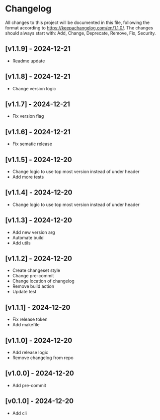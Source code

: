 # Changelog

All changes to this project will be documented in this file, following the format according to https://keepachangelog.com/en/1.1.0/.
The changes should always start with: Add, Change, Deprecate, Remove, Fix, Security.

## [v1.1.9] - 2024-12-21
- Readme update

## [v1.1.8] - 2024-12-21
- Change version logic

## [v1.1.7] - 2024-12-21
- Fix version flag

## [v1.1.6] - 2024-12-21
- Fix sematic release

## [v1.1.5] - 2024-12-20
- Change logic to use top most version instead of under header
- Add more tests

## [v1.1.4] - 2024-12-20
- Change logic to use top most version instead of under header

## [v1.1.3] - 2024-12-20
- Add new version arg
- Automate build
- Add utils

## [v1.1.2] - 2024-12-20
- Create changeset style
- Change pre-commit
- Change location of changelog
- Remove build action
- Update test

## [v1.1.1] - 2024-12-20
- Fix release token
- Add makefile

## [v1.1.0] - 2024-12-20
- Add release logic
- Remove changelog from repo

## [v1.0.0] - 2024-12-20
- Add pre-commit

## [v0.1.0] - 2024-12-20
- Add cli
